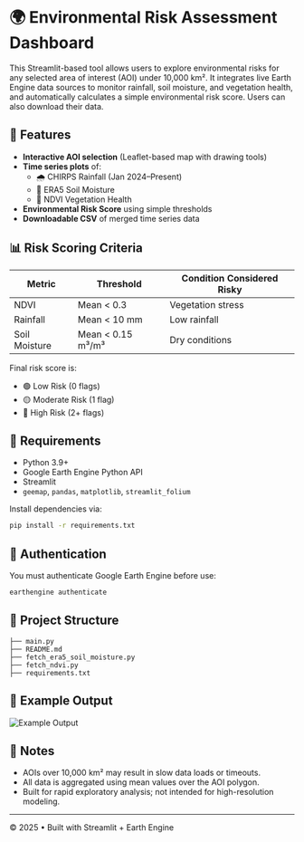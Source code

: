 # 🌍 Environmental Risk Assessment Dashboard

This Streamlit-based tool allows users to explore environmental risks for any selected area of interest (AOI) under 10,000 km². It integrates live Earth Engine data sources to monitor rainfall, soil moisture, and vegetation health, and automatically calculates a simple environmental risk score. Users can also download their data.

## 🚀 Features

- **Interactive AOI selection** (Leaflet-based map with drawing tools)
- **Time series plots** of:
  - 🌧️ CHIRPS Rainfall (Jan 2024–Present)
  - 🌱 ERA5 Soil Moisture
  - 🌿 NDVI Vegetation Health
- **Environmental Risk Score** using simple thresholds
- **Downloadable CSV** of merged time series data

## 📊 Risk Scoring Criteria

| Metric           | Threshold               | Condition Considered Risky |
|------------------|-------------------------|-----------------------------|
| NDVI             | Mean < 0.3              | Vegetation stress           |
| Rainfall         | Mean < 10 mm            | Low rainfall                |
| Soil Moisture    | Mean < 0.15 m³/m³       | Dry conditions              |

Final risk score is:
- 🟢 Low Risk (0 flags)
- 🟡 Moderate Risk (1 flag)
- 🔴 High Risk (2+ flags)

## 🧰 Requirements

- Python 3.9+
- Google Earth Engine Python API
- Streamlit
- `geemap`, `pandas`, `matplotlib`, `streamlit_folium`

Install dependencies via:

```bash
pip install -r requirements.txt
```

## 🔐 Authentication

You must authenticate Google Earth Engine before use:

```bash
earthengine authenticate
```

## 📂 Project Structure

```
├── main.py
├── README.md
├── fetch_era5_soil_moisture.py
├── fetch_ndvi.py
├── requirements.txt
```

## 📸 Example Output

![Example Output](Screenshot-2025-05-05-at-3.04.50-PM.png)

## 📝 Notes

- AOIs over 10,000 km² may result in slow data loads or timeouts.
- All data is aggregated using mean values over the AOI polygon.
- Built for rapid exploratory analysis; not intended for high-resolution modeling.

---

© 2025 • Built with Streamlit + Earth Engine
